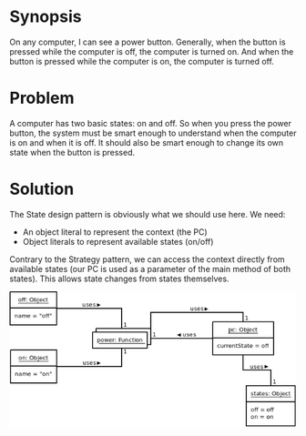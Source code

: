 # Synopsis

On any computer, I can see a power button. Generally, when the button is pressed while the computer is off, the computer is turned on. And when the button is pressed while the computer is on, the computer is turned off.

# Problem

A computer has two basic states: on and off. So when you press the power button, the system must be smart enough to understand when the computer is on and when it is off. It should also be smart enough to change its own state when the button is pressed.

# Solution

The State design pattern is obviously what we should use here. We need: 

  * An object literal to represent the context (the PC)
  * Object literals to represent available states (on/off)

Contrary to the Strategy pattern, we can access the context directly from available states (our PC is used as a parameter of the main method of both states). This allows state changes from states themselves.

![State (idiomatic)](State.png)
